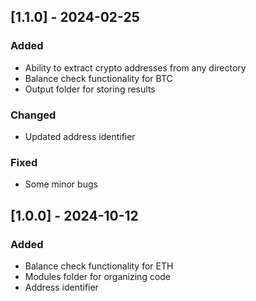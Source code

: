 ## [1.1.0] - 2024-02-25

### Added
- Ability to extract crypto addresses from any directory
- Balance check functionality for BTC
- Output folder for storing results

### Changed
- Updated address identifier

### Fixed
- Some minor bugs

## [1.0.0] - 2024-10-12

### Added
- Balance check functionality for ETH
- Modules folder for organizing code
- Address identifier
